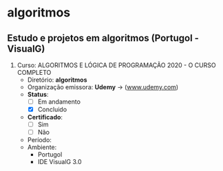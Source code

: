 # algoritmos
## Estudo e projetos em algoritmos (Portugol - VisualG)

001. Curso: ALGORITMOS E LÓGICA DE PROGRAMAÇÃO 2020 - O CURSO COMPLETO
     - Diretório: **algoritmos**
     - Organização emissora: **Udemy** -> (www.udemy.com)
     - **Status**:
       - [ ] Em andamento
       - [x] Concluido
     - **Certificado**:
       - [ ] Sim
       - [ ] Não
     - Período:
     - Ambiente:
       - Portugol
       - IDE VisualG 3.0

